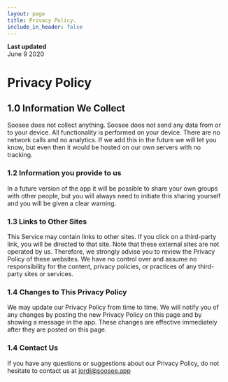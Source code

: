 ```yaml
---
layout: page
title: Privacy Policy.
include_in_header: false
---
```


**Last updated**  
June 9 2020


# Privacy Policy

## 1.0 Information We Collect
Soosee does not collect anything. Soosee does not send any data from or to your device. All functionality is performed on your device. There are no network calls and no analytics. If we add this in the future we will let you know, but even then it would be hosted on our own servers with no tracking.

### 1.2 Information you provide to us 
In a future version of the app it will be possible to share your own groups with other people, but you will always need to initiate this sharing yourself and you will be given a clear warning.

### 1.3 Links to Other Sites
This Service may contain links to other sites. If you click on a third-party link, you will be directed to that site. Note that these external sites are not operated by us. Therefore, we strongly advise you to review the Privacy Policy of these websites. We have no control over and assume no responsibility for the content, privacy policies, or practices of any third-party sites or services.

### 1.4 Changes to This Privacy Policy
We may update our Privacy Policy from time to time. We will notify you of any changes by posting the new Privacy Policy on this page and by showing a message in the app. These changes are effective immediately after they are posted on this page.

### 1.4 Contact Us
If you have any questions or suggestions about our Privacy Policy, do not hesitate to contact us at jordi@soosee.app